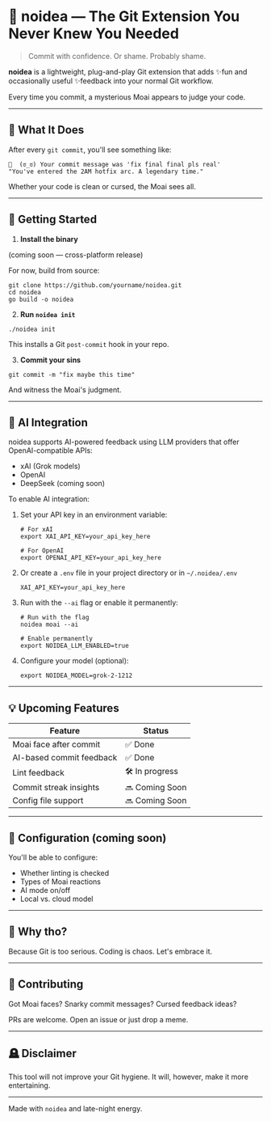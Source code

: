# 🧠 noidea — The Git Extension You Never Knew You Needed

> Commit with confidence. Or shame. Probably shame.

**noidea** is a lightweight, plug-and-play Git extension that adds ✨fun and occasionally useful ✨feedback into your normal Git workflow.

Every time you commit, a mysterious Moai appears to judge your code.

---

## 🗿 What It Does

After every `git commit`, you'll see something like:

```
🗿  (ಠ_ಠ) Your commit message was 'fix final final pls real'
"You've entered the 2AM hotfix arc. A legendary time."
```

Whether your code is clean or cursed, the Moai sees all.

---

## 🚀 Getting Started

1. **Install the binary**

(coming soon — cross-platform release)

For now, build from source:

```
git clone https://github.com/yourname/noidea.git
cd noidea
go build -o noidea
```

2. **Run `noidea init`**

```
./noidea init
```

This installs a Git `post-commit` hook in your repo.

3. **Commit your sins**

```
git commit -m "fix maybe this time"
```

And witness the Moai's judgment.

---

## 🧠 AI Integration

noidea supports AI-powered feedback using LLM providers that offer OpenAI-compatible APIs:

- xAI (Grok models)
- OpenAI
- DeepSeek (coming soon)

To enable AI integration:

1. Set your API key in an environment variable:
   ```
   # For xAI
   export XAI_API_KEY=your_api_key_here
   
   # For OpenAI
   export OPENAI_API_KEY=your_api_key_here
   ```

2. Or create a `.env` file in your project directory or in `~/.noidea/.env`
   ```
   XAI_API_KEY=your_api_key_here
   ```

3. Run with the `--ai` flag or enable it permanently:
   ```
   # Run with the flag
   noidea moai --ai
   
   # Enable permanently 
   export NOIDEA_LLM_ENABLED=true
   ```

4. Configure your model (optional):
   ```
   export NOIDEA_MODEL=grok-2-1212
   ```

---

## 💡 Upcoming Features

| Feature                   | Status          |
|---------------------------|-----------------|
| Moai face after commit    | ✅ Done          |
| AI-based commit feedback  | ✅ Done          |
| Lint feedback             | 🛠️ In progress   |
| Commit streak insights    | 🔜 Coming Soon   |
| Config file support       | 🔜 Coming Soon   |

---

## 🔧 Configuration (coming soon)

You'll be able to configure:
- Whether linting is checked
- Types of Moai reactions
- AI mode on/off
- Local vs. cloud model

---

## 🤯 Why tho?

Because Git is too serious. Coding is chaos. Let's embrace it.

---

## 🧪 Contributing

Got Moai faces? Snarky commit messages? Cursed feedback ideas?

PRs are welcome. Open an issue or just drop a meme.

---

## 🪦 Disclaimer

This tool will not improve your Git hygiene.
It will, however, make it more entertaining.

---

Made with `noidea` and late-night energy.
